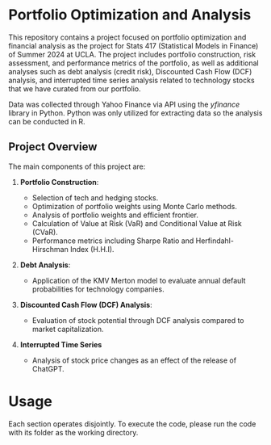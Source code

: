 # Portfolio Optimization and Analysis

This repository contains a project focused on portfolio optimization and financial analysis as the project for Stats 417 (Statistical Models in Finance) of Summer 2024 at UCLA. The project includes portfolio construction, risk assessment, and performance metrics of the portfolio, as well as additional analyses such as debt analysis (credit risk), Discounted Cash Flow (DCF) analysis, and interrupted time series analysis related to technology stocks that we have curated from our portfolio.

Data was collected through Yahoo Finance via API using the *yfinance* library in Python. Python was only utilized for extracting data so the analysis can be conducted in R. 

## Project Overview

The main components of this project are:

1. **Portfolio Construction**:
   - Selection of tech and hedging stocks.
   - Optimization of portfolio weights using Monte Carlo methods.
   - Analysis of portfolio weights and efficient frontier.
   - Calculation of Value at Risk (VaR) and Conditional Value at Risk (CVaR).
   - Performance metrics including Sharpe Ratio and Herfindahl-Hirschman Index (H.H.I).

2. **Debt Analysis**:
   - Application of the KMV Merton model to evaluate annual default probabilities for technology companies.

3. **Discounted Cash Flow (DCF) Analysis**:
   - Evaluation of stock potential through DCF analysis compared to market capitalization.

4. **Interrupted Time Series**
   - Analysis of stock price changes as an effect of the release of ChatGPT.

# Usage
Each section operates disjointly. To execute the code, please run the code with its folder as the working directory.



